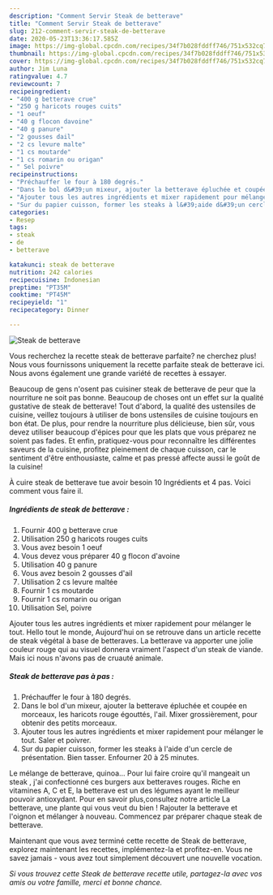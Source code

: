 ```yaml
---
description: "Comment Servir Steak de betterave"
title: "Comment Servir Steak de betterave"
slug: 212-comment-servir-steak-de-betterave
date: 2020-05-23T13:36:17.585Z
image: https://img-global.cpcdn.com/recipes/34f7b028fddff746/751x532cq70/steak-de-betterave-photo-principale-de-la-recette.jpg
thumbnail: https://img-global.cpcdn.com/recipes/34f7b028fddff746/751x532cq70/steak-de-betterave-photo-principale-de-la-recette.jpg
cover: https://img-global.cpcdn.com/recipes/34f7b028fddff746/751x532cq70/steak-de-betterave-photo-principale-de-la-recette.jpg
author: Jim Luna
ratingvalue: 4.7
reviewcount: 7
recipeingredient:
- "400 g betterave crue"
- "250 g haricots rouges cuits"
- "1 oeuf"
- "40 g flocon davoine"
- "40 g panure"
- "2 gousses dail"
- "2 cs levure malte"
- "1 cs moutarde"
- "1 cs romarin ou origan"
- " Sel poivre"
recipeinstructions:
- "Préchauffer le four à 180 degrés."
- "Dans le bol d&#39;un mixeur, ajouter la betterave épluchée et coupée en morceaux, les haricots rouge égouttés, l&#39;ail. Mixer grossièrement, pour obtenir des petits morceaux."
- "Ajouter tous les autres ingrédients et mixer rapidement pour mélanger le tout. Saler et poivrer."
- "Sur du papier cuisson, former les steaks à l&#39;aide d&#39;un cercle de présentation. Bien tasser. Enfourner 20 à 25 minutes."
categories:
- Resep
tags:
- steak
- de
- betterave

katakunci: steak de betterave 
nutrition: 242 calories
recipecuisine: Indonesian
preptime: "PT35M"
cooktime: "PT45M"
recipeyield: "1"
recipecategory: Dinner

---
```



![Steak de betterave](https://img-global.cpcdn.com/recipes/34f7b028fddff746/751x532cq70/steak-de-betterave-photo-principale-de-la-recette.jpg)

Vous recherchez la recette steak de betterave parfaite? ne cherchez plus! Nous vous fournissons uniquement la recette parfaite steak de betterave ici. Nous avons également une grande variété de recettes à essayer.

Beaucoup de gens n'osent pas cuisiner steak de betterave de peur que la nourriture ne soit pas bonne. Beaucoup de choses ont un effet sur la qualité gustative de steak de betterave! Tout d'abord, la qualité des ustensiles de cuisine, veillez toujours à utiliser de bons ustensiles de cuisine toujours en bon état. De plus, pour rendre la nourriture plus délicieuse, bien sûr, vous devez utiliser beaucoup d'épices pour que les plats que vous préparez ne soient pas fades. Et enfin, pratiquez-vous pour reconnaître les différentes saveurs de la cuisine, profitez pleinement de chaque cuisson, car le sentiment d'être enthousiaste, calme et pas pressé affecte aussi le goût de la cuisine!

<!--inarticleads1-->

À cuire steak de betterave tue avoir besoin 10 Ingrédients et 4 pas. Voici comment vous faire il.

##### Ingrédients de steak de betterave :

1. Fournir 400 g betterave crue
1. Utilisation 250 g haricots rouges cuits
1. Vous avez besoin 1 oeuf
1. Vous devez vous préparer 40 g flocon d&#39;avoine
1. Utilisation 40 g panure
1. Vous avez besoin 2 gousses d&#39;ail
1. Utilisation 2 cs levure maltée
1. Fournir 1 cs moutarde
1. Fournir 1 cs romarin ou origan
1. Utilisation  Sel, poivre


Ajouter tous les autres ingrédients et mixer rapidement pour mélanger le tout. Hello tout le monde, Aujourd&#39;hui on se retrouve dans un article recette de steak végétal à base de betteraves. La betterave va apporter une jolie couleur rouge qui au visuel donnera vraiment l&#39;aspect d&#39;un steak de viande. Mais ici nous n&#39;avons pas de cruauté animale. 

<!--inarticleads2-->

##### Steak de betterave pas à pas :

1. Préchauffer le four à 180 degrés.
1. Dans le bol d&#39;un mixeur, ajouter la betterave épluchée et coupée en morceaux, les haricots rouge égouttés, l&#39;ail. Mixer grossièrement, pour obtenir des petits morceaux.
1. Ajouter tous les autres ingrédients et mixer rapidement pour mélanger le tout. Saler et poivrer.
1. Sur du papier cuisson, former les steaks à l&#39;aide d&#39;un cercle de présentation. Bien tasser. Enfourner 20 à 25 minutes.


Le mélange de betterave, quinoa… Pour lui faire croire qu&#39;il mangeait un steak , j&#39;ai confectionné ces burgers aux betteraves rouges. Riche en vitamines A, C et E, la betterave est un des légumes ayant le meilleur pouvoir antioxydant. Pour en savoir plus,consultez notre article La betterave, une plante qui vous veut du bien ! Rajouter la betterave et l&#39;oignon et mélanger à nouveau. Commencez par préparer chaque steak de betterave. 

<!--inarticleads1-->

<p>
Maintenant que vous avez terminé cette recette de Steak de betterave, explorez maintenant les recettes, implémentez-la et profitez-en. Vous ne savez jamais - vous avez tout simplement découvert une nouvelle vocation.
</p>

<p>
<i>Si vous trouvez cette Steak de betterave recette utile, partagez-la avec vos amis ou votre famille, merci et bonne chance.</i>
</p>

